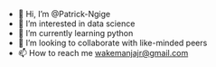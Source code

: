 - 👋 Hi, I’m @Patrick-Ngige
- 👀 I’m interested in data science
- 🌱 I’m currently learning python
- 💞️ I’m looking to collaborate with like-minded peers
- 📫 How to reach me wakemanjajr@gmail.com

<!---
Patrick-Ngige/Patrick-Ngige is a ✨ special ✨ repository because its `README.md` (this file) appears on your GitHub profile.
You can click the Preview link to take a look at your changes.
--->
